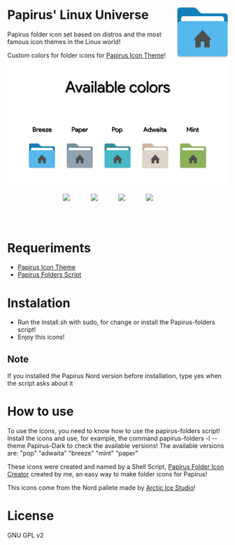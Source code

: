 <img src="Images/breeze.png" alt="Logo" align="right" /> Papirus' Linux Universe
=

Papirus folder icon set based on distros and the most famous icon themes in the Linux world!

Custom colors for folder icons for <a href="https://github.com/PapirusDevelopmentTeam/papirus-icon-theme">Papirus Icon Theme</a>!

</p>
<p align="center">
  <img src="Images/image.png">
</p>

<p align="center">
  <img src="https://img.shields.io/github/release/Adapta-Projects/Papirus-Linux-Universe?color=red&style=for-the-badge">
  &nbsp;&nbsp;&nbsp;&nbsp;&nbsp;&nbsp;&nbsp;&nbsp;&nbsp;&nbsp;
  <img src="https://img.shields.io/github/issues/Adapta-Projects/Papirus-Linux-Universe?color=violet&style=for-the-badge">
  &nbsp;&nbsp;&nbsp;&nbsp;&nbsp;&nbsp;&nbsp;&nbsp;&nbsp;&nbsp;
  <img src="https://img.shields.io/github/forks/Adapta-Projects/Papirus-Linux-Universe?color=teal&style=for-the-badge">
  &nbsp;&nbsp;&nbsp;&nbsp;&nbsp;&nbsp;&nbsp;&nbsp;&nbsp;&nbsp;
  <img src="https://img.shields.io/github/stars/Adapta-Projects/Papirus-Linux-Universe?style=for-the-badge">
  &nbsp;&nbsp;&nbsp;&nbsp;&nbsp;&nbsp;&nbsp;&nbsp;&nbsp;&nbsp;
</p>

<br> </br>

# Requeriments

 - <a href="https://github.com/PapirusDevelopmentTeam/papirus-icon-theme">Papirus Icon Theme</a>
 - <a href="https://github.com/PapirusDevelopmentTeam/papirus-folders">Papirus Folders Script</a>

# Instalation

 - Run the Install.sh with sudo, for change or install the Papirus-folders script!
 - Enjoy this icons!

## Note
   If you installed the Papirus Nord version before installation, type yes when the script asks about it
 
# How to use
To use the icons, you need to know how to use the papirus-folders script! Install the icons and use, for example, the command papirus-folders -l --theme Papirus-Dark to check the available versions! The available versions are: "pop" "adwaita" "breeze" "mint" "paper"

These icons were created and named by a Shell Script, <a href="https://github.com/Adapta-Projects/Papirus-Folder-Icon-Creator">Papirus Folder Icon Creator</a> created by me, an easy way to make folder icons for Papirus!

This icons come from the Nord pallete made by <a href="https://github.com/arcticicestudio/nord">Arctic Ice Studio</a>!

# License

GNU GPL v2
